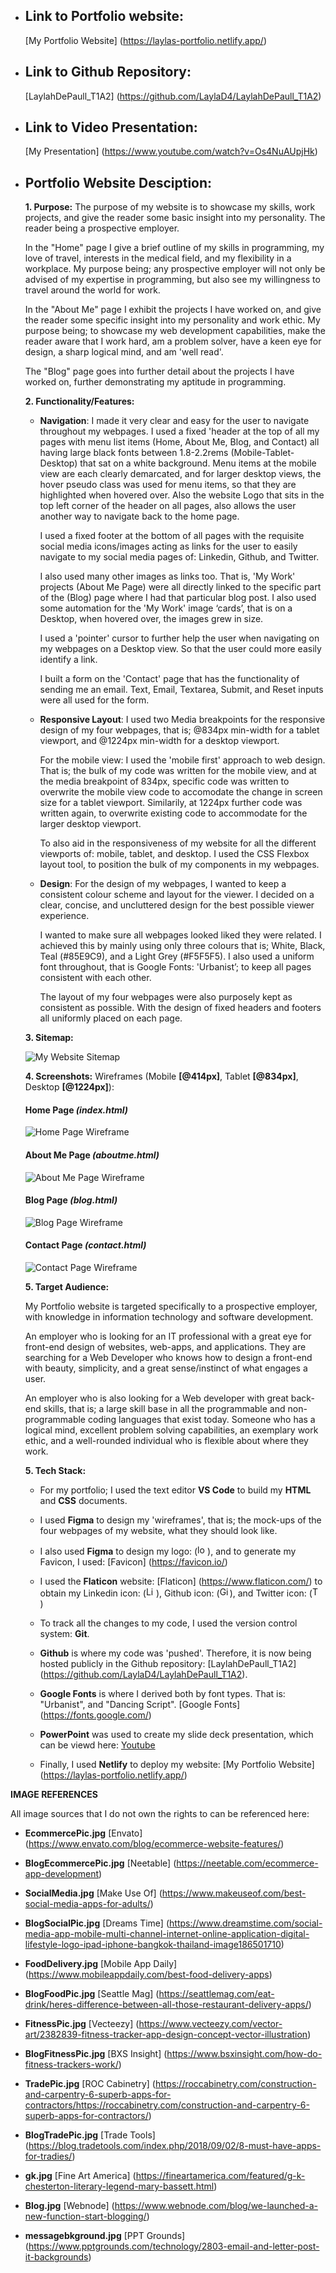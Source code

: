 -  ## Link to Portfolio website:

    [My Portfolio Website] (https://laylas-portfolio.netlify.app/)

- ## Link to Github Repository:

    [LaylahDePaull_T1A2] (https://github.com/LaylaD4/LaylahDePaull_T1A2)

- ## Link to Video Presentation:

    [My Presentation] (https://www.youtube.com/watch?v=Os4NuAUpjHk)

- ## Portfolio Website Desciption:
    
    **1. Purpose:** The purpose of my website is to showcase my skills, work projects, and give the reader some basic insight into my personality. The reader being a prospective employer.
    

    In the "Home" page I give a brief outline of my skills in programming, my love of travel, interests in the medical field, and my flexibility in a workplace. My purpose being; any prospective employer will not only be advised of my expertise in programming, but also see my willingness to travel around the world for work.
    
    In the "About Me" page I exhibit the projects I have worked on, and give the reader some specific insight into my personality and work ethic. My purpose being; to showcase my web development capabilities, make the reader aware that I work hard, am a problem solver, have a keen eye for design, a sharp logical mind, and am 'well read'. 

    The "Blog" page goes into further detail about the projects I have worked on, further demonstrating my aptitude in programming.

    **2. Functionality/Features:** 

    - **Navigation**: I made it very clear and easy for the user to navigate throughout my webpages. I used a fixed 'header at the top of all my pages with menu list items (Home, About Me, Blog, and Contact) all having large black fonts between 1.8-2.2rems (Mobile-Tablet-Desktop) that sat on a white background. Menu items at the mobile view are each clearly demarcated, and for larger desktop views, the hover pseudo class was used for menu items, so that they are highlighted when hovered over. Also the website Logo that sits in the top left corner of the header on all pages, also allows the user another way to navigate back to the home page.

        I used a fixed footer at the bottom of all pages with the requisite social media icons/images acting as links for the user to easily navigate to my social media pages of: Linkedin, Github, and Twitter.

        I also used many other images as links too. That is, 'My Work' projects (About Me Page) were all directly linked to the specific part of the (Blog) page where I had that particular blog post. I also used some automation for the 'My Work' image ‘cards’, that is on a Desktop, when hovered over, the images grew in size.
        
        I used a 'pointer' cursor to further help the user when navigating on my webpages on a Desktop view. So that the user could more easily identify a link.

        I built a form on the 'Contact' page that has the functionality of sending me an email. Text, Email, Textarea, Submit, and Reset inputs were all used for the form.


    - **Responsive Layout**: I used two Media breakpoints for the responsive design of my four webpages, that is; @834px min-width for a tablet viewport, and @1224px min-width for a desktop viewport. 
    
        For the mobile view: I used the 'mobile first' approach to web design. That is; the bulk of my code was written for the mobile view, and at the media breakpoint of 834px, specific code was written to overwrite the mobile view code to accomodate the change in screen size for a tablet viewport. Similarily, at 1224px further code was written again, to overwrite existing code to accommodate for the larger desktop viewport.

        To also aid in the responsiveness of my website for all the different viewports of: mobile, tablet, and desktop. I used the CSS Flexbox layout tool, to position the bulk of my components in my webpages.

    - **Design**: For the design of my webpages, I wanted to keep a consistent colour scheme and layout for the viewer. I decided on a clear, concise, and uncluttered design for the best possible viewer experience.
    
        I wanted to make sure all webpages looked liked they were related. I achieved this by mainly using only three colours that is; White, Black, Teal (#85E9C9), and a Light Grey (#F5F5F5). I also used a uniform font throughout, that is Google Fonts: 'Urbanist’; to keep all pages consistent with each other.

        The layout of my four webpages were also purposely kept as consistent as possible. With the design of fixed headers and footers all uniformly placed on each page.

    **3. Sitemap:** 

    <img src="docs/Sitemap.png" alt="My Website Sitemap">
    
    
    **4. Screenshots:** Wireframes (Mobile **[@414px]**, Tablet **[@834px]**, Desktop **[@1224px]**):
        
        
    #### Home Page *(index.html)*
    
    
    <img src="docs/HomePageWireframes.png" alt="Home Page Wireframe">


    #### About Me Page *(aboutme.html)*


    <img src="docs/AboutMePageWireframes.png" alt="About Me Page Wireframe">


    #### Blog Page *(blog.html)* 

    <img src="docs/BlogPageWireframes.png" alt="Blog Page Wireframe">

    #### Contact Page *(contact.html)*

    <img src="docs/ContactPageWireframes.png" alt="Contact Page Wireframe">

    **5. Target Audience:**

    My Portfolio website is targeted specifically to a prospective employer, with knowledge in information technology and software development.

    An employer who is looking for an IT professional with a great eye for front-end design of websites, web-apps, and applications. They are searching for a Web Developer who knows how to design a front-end with beauty, simplicity, and a great sense/instinct of what engages a user.

    An employer who is also looking for a Web developer with great back-end skills, that is; a large skill base in all the programmable and non-programmable coding languages that exist today. Someone who has a logical mind, excellent problem solving capabilities, an exemplary work ethic, and a well-rounded individual who is flexible about where they work.

    **5. Tech Stack:**

    - For my portfolio; I used the text editor **VS Code** to build my **HTML** and **CSS** documents.

    - I used **Figma** to design my 'wireframes', that is; the mock-ups of the four webpages of my website, what they should look like. 
    
    - I also used **Figma** to design my logo: (<img src="src/images/logo.jpg" width="16" alt="logo">), and to generate my Favicon, I used: [Favicon] (https://favicon.io/)

    - I used the **Flaticon** website: [Flaticon] (https://www.flaticon.com/) to obtain my Linkedin icon: (<img src="src/images/linkedin.png" width="16" alt="Linkedin Icon">), Github icon: (<img src="src/images/github.png" width="16" alt="Github Icon">), and Twitter icon: (<img src="src/images/twitter.png" width="16" alt="Twitter Icon">)
 
    - To track all the changes to my code, I used the version control system: **Git**.

    - **Github** is where my code was 'pushed'. Therefore, it is now being hosted publicly in the Github repository: [LaylahDePaull_T1A2] (https://github.com/LaylaD4/LaylahDePaull_T1A2).

    - **Google Fonts** is where I derived both by font types. That is: "Urbanist", and "Dancing Script". [Google Fonts] (https://fonts.google.com/)

    - **PowerPoint** was used to create my slide deck presentation, which can be viewd here: [Youtube](https://www.youtube.com/watch?v=Os4NuAUpjHk)

    - Finally, I used **Netlify** to deploy my website: [My Portfolio Website] (https://laylas-portfolio.netlify.app/)

**IMAGE REFERENCES**

All image sources that I do not own the rights to can be referenced here:

- **EcommercePic.jpg**
[Envato] (https://www.envato.com/blog/ecommerce-website-features/)

- **BlogEcommercePic.jpg**
[Neetable] (https://neetable.com/ecommerce-app-development)

- **SocialMedia.jpg**
[Make Use Of] (https://www.makeuseof.com/best-social-media-apps-for-adults/)

- **BlogSocialPic.jpg**
[Dreams Time] (https://www.dreamstime.com/social-media-app-mobile-multi-channel-internet-online-application-digital-lifestyle-logo-ipad-iphone-bangkok-thailand-image186501710)

- **FoodDelivery.jpg**
[Mobile App Daily] (https://www.mobileappdaily.com/best-food-delivery-apps)

- **BlogFoodPic.jpg**
[Seattle Mag] (https://seattlemag.com/eat-drink/heres-difference-between-all-those-restaurant-delivery-apps/)

- **FitnessPic.jpg**
[Vecteezy] (https://www.vecteezy.com/vector-art/2382839-fitness-tracker-app-design-concept-vector-illustration)

- **BlogFitnessPic.jpg**
[BXS Insight] (https://www.bsxinsight.com/how-do-fitness-trackers-work/)

- **TradePic.jpg**
[ROC Cabinetry] (https://roccabinetry.com/construction-and-carpentry-6-superb-apps-for-contractors/https://roccabinetry.com/construction-and-carpentry-6-superb-apps-for-contractors/)

- **BlogTradePic.jpg**
[Trade Tools] (https://blog.tradetools.com/index.php/2018/09/02/8-must-have-apps-for-tradies/)

- **gk.jpg**
[Fine Art America] (https://fineartamerica.com/featured/g-k-chesterton-literary-legend-mary-bassett.html)

- **Blog.jpg**
[Webnode] (https://www.webnode.com/blog/we-launched-a-new-function-start-blogging/)

- **messagebkground.jpg**
[PPT Grounds] (https://www.pptgrounds.com/technology/2803-email-and-letter-post-it-backgrounds)

 



